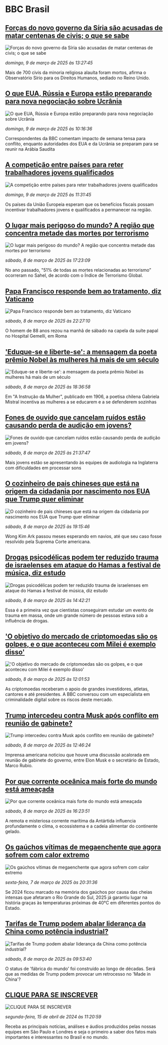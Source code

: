 # BBC Brasil## [Forças do novo governo da Síria são acusadas de matar centenas de civis; o que se sabe](https://www.bbc.com/portuguese/articles/c9de6pg9w5qo?at_campaign=githubrss)![Forças do novo governo da Síria são acusadas de matar centenas de civis; o que se sabe](https://ichef.bbci.co.uk/ace/standard/240/cpsprodpb/b23a/live/788923a0-fc88-11ef-896e-d7e7fb1719a4.jpg)_domingo, 9 de março de 2025 às 13:27:45_Mais de 700 civis da minoria religiosa alauíta foram mortos, afirma o Observatório Sírio para os Direitos Humanos, sediado no Reino Unido.## [O que EUA, Rússia e Europa estão preparando para nova negociação sobre Ucrânia](https://www.bbc.com/portuguese/articles/c62xzkykyg9o?at_campaign=githubrss)![O que EUA, Rússia e Europa estão preparando para nova negociação sobre Ucrânia](https://ichef.bbci.co.uk/ace/standard/240/cpsprodpb/fc0a/live/e5a9d820-fc3e-11ef-8c03-7dfdbeeb2526.jpg)_domingo, 9 de março de 2025 às 10:16:36_Correspondentes da BBC comentam impacto de semana tensa para conflito, enquanto autoridades dos EUA e da Ucrânia se preparam para se reunir na Arábia Saudita## [A competição entre países para reter trabalhadores jovens qualificados](https://www.bbc.com/portuguese/articles/c70ezw33j1zo?at_campaign=githubrss)![A competição entre países para reter trabalhadores jovens qualificados](https://ichef.bbci.co.uk/ace/standard/240/cpsprodpb/7be1/live/f481b5b0-be05-11ef-97a7-0ff098912783.jpg)_domingo, 9 de março de 2025 às 11:31:45_Os países da União Europeia esperam que os benefícios fiscais possam incentivar trabalhadores jovens e qualificados a permanecer na região.## [O lugar mais perigoso do mundo? A região que concentra metade das mortes por terrorismo](https://www.bbc.com/portuguese/articles/cx2x0jj21djo?at_campaign=githubrss)![O lugar mais perigoso do mundo? A região que concentra metade das mortes por terrorismo](https://ichef.bbci.co.uk/ace/standard/240/cpsprodpb/507d/live/ed4a5c50-f471-11ef-aeb3-bb556fdec0fe.jpg)_sábado, 8 de março de 2025 às 17:23:09_No ano passado, "51% de todas as mortes relacionadas ao terrorismo” ocorreram no Sahel, de acordo com o Índice de Terrorismo Global.## [Papa Francisco responde bem ao tratamento, diz Vaticano](https://www.bbc.com/portuguese/articles/ckg128yqe1go?at_campaign=githubrss)![Papa Francisco responde bem ao tratamento, diz Vaticano](https://ichef.bbci.co.uk/ace/standard/240/cpsprodpb/9c35/live/f7782e50-fc4b-11ef-b893-c929ff562f57.jpg)_sábado, 8 de março de 2025 às 22:27:10_O homem de 88 anos rezou na manhã de sábado na capela da suíte papal no Hospital Gemelli, em Roma## ['Eduque-se e liberte-se': a mensagem da poeta prêmio Nobel às mulheres há mais de um século](https://www.bbc.com/portuguese/articles/cx2gp602zz8o?at_campaign=githubrss)!['Eduque-se e liberte-se': a mensagem da poeta prêmio Nobel às mulheres há mais de um século](https://ichef.bbci.co.uk/ace/standard/240/cpsprodpb/d88d/live/7521b910-da2a-11ee-96de-47124aad4d6e.jpg)_sábado, 8 de março de 2025 às 18:36:58_Em "A Instrução da Mulher", publicado em 1906, a poetisa chilena Gabriela Mistral incentiva as mulheres a se educarem e a se defenderem sozinhas## [Fones de ouvido que cancelam ruídos estão causando perda de audição em jovens?](https://www.bbc.com/portuguese/articles/cdjyg0yez03o?at_campaign=githubrss)![Fones de ouvido que cancelam ruídos estão causando perda de audição em jovens?](https://ichef.bbci.co.uk/ace/standard/240/cpsprodpb/1092/live/aa5c7ed0-ea4b-11ef-bc49-67f493a63bc5.jpg)_sábado, 8 de março de 2025 às 21:37:47_Mais jovens estão se apresentando às equipes de audiologia na Inglaterra com dificuldades em processar sons## [O cozinheiro de pais chineses que está na origem da cidadania por nascimento nos EUA que Trump quer eliminar](https://www.bbc.com/portuguese/articles/c4g7q9zn0l9o?at_campaign=githubrss)![O cozinheiro de pais chineses que está na origem da cidadania por nascimento nos EUA que Trump quer eliminar](https://ichef.bbci.co.uk/ace/standard/240/cpsprodpb/82bd/live/a17f51a0-f178-11ef-9e61-71ee71f26eb1.jpg)_sábado, 8 de março de 2025 às 19:15:46_Wong Kim Ark passou meses esperando em navios, até que seu caso fosse resolvido pela Suprema Corte americana.## [Drogas psicodélicas podem ter reduzido trauma de israelenses em ataque do Hamas a festival de música, diz estudo](https://www.bbc.com/portuguese/articles/c74k0vw7wr0o?at_campaign=githubrss)![Drogas psicodélicas podem ter reduzido trauma de israelenses em ataque do Hamas a festival de música, diz estudo](https://ichef.bbci.co.uk/ace/standard/240/cpsprodpb/21cc/live/3ae84270-fab1-11ef-9e61-71ee71f26eb1.jpg)_sábado, 8 de março de 2025 às 14:42:21_Essa é a primeira vez que cientistas conseguiram estudar um evento de trauma em massa, onde um grande número de pessoas estava sob a influência de drogas.## ['O objetivo do mercado de criptomoedas são os golpes, e o que aconteceu com Milei é exemplo disso'](https://www.bbc.com/portuguese/articles/cqx09gj12zqo?at_campaign=githubrss)!['O objetivo do mercado de criptomoedas são os golpes, e o que aconteceu com Milei é exemplo disso'](https://ichef.bbci.co.uk/ace/standard/240/cpsprodpb/b26f/live/b4018260-f391-11ef-b176-3b0103bf5e53.jpg)_sábado, 8 de março de 2025 às 12:01:53_As criptomoedas receberam o apoio de grandes investidores, atletas, cantores e até presidentes. A BBC conversou com um especialista em criminalidade digital sobre os riscos deste mercado.## [Trump intercedeu contra Musk após conflito em reunião de gabinete?](https://www.bbc.com/portuguese/articles/c9dexvy3jlgo?at_campaign=githubrss)![Trump intercedeu contra Musk após conflito em reunião de gabinete?](https://ichef.bbci.co.uk/ace/standard/240/cpsprodpb/f673/live/41cd8340-fbb3-11ef-9e61-71ee71f26eb1.jpg)_sábado, 8 de março de 2025 às 12:46:24_Imprensa americana noticiou que houve uma discussão acalorada em reunião de gabinete do governo, entre Elon Musk e o secretário de Estado, Marco Rubio.## [Por que corrente oceânica mais forte do mundo está ameaçada](https://www.bbc.com/portuguese/articles/cdrx60mvr57o?at_campaign=githubrss)![Por que corrente oceânica mais forte do mundo está ameaçada](https://ichef.bbci.co.uk/ace/standard/240/cpsprodpb/494b/live/a0d3c860-fb89-11ef-896e-d7e7fb1719a4.jpg)_sábado, 8 de março de 2025 às 16:23:51_A remota e misteriosa corrente marítima da Antártida influencia profundamente o clima, o ecossistema e a cadeia alimentar do continente gelado.## [Os gaúchos vítimas de megaenchente que agora sofrem com calor extremo](https://www.bbc.com/portuguese/articles/c07zpjn2nnpo?at_campaign=githubrss)![Os gaúchos vítimas de megaenchente que agora sofrem com calor extremo](https://ichef.bbci.co.uk/ace/standard/240/cpsprodpb/62a6/live/e9c3dd00-fb69-11ef-a273-e52c9fc8f09b.jpg)_sexta-feira, 7 de março de 2025 às 20:31:36_Se 2024 ficou marcado na memória dos gaúchos por causa das cheias intensas que afetaram o Rio Grande do Sul, 2025 já garantiu lugar na história graças às temperaturas próximas de 40°C em diferentes pontos do Estado.## [Tarifas de Trump podem abalar liderança da China como potência industrial?](https://www.bbc.com/portuguese/articles/c86p0lw1jwdo?at_campaign=githubrss)![Tarifas de Trump podem abalar liderança da China como potência industrial?](https://ichef.bbci.co.uk/ace/standard/240/cpsprodpb/f94f/live/b193ce50-f992-11ef-ae5c-2f8723cb2041.jpg)_sábado, 8 de março de 2025 às 09:53:40_O status de 'fábrica do mundo' foi construído ao longo de décadas. Será que as medidas de Trump podem provocar um retrocesso no  'Made in China'?## [CLIQUE PARA SE INSCREVER](https://bbc.in/3UkB2wH?at_campaign=githubrss)![CLIQUE PARA SE INSCREVER](https://ichef.bbci.co.uk/ace/standard/240/cpsprodpb/45da/live/56e64420-2264-11ef-80aa-699d54c46324.png)_segunda-feira, 15 de abril de 2024 às 11:20:59_Receba as principais notícias, análises e áudios produzidos pelas nossas equipes em São Paulo e Londres e seja o primeiro a saber dos fatos mais importantes e interessantes no Brasil e no mundo.